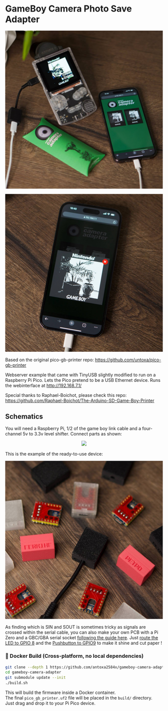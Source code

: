# GameBoy Camera Photo Save Adapter

<p align="center">
   <img src="https://github.com/antoxa2584x/gameboy-camera-adapter/blob/main/preview_1.jpg?raw=true"/>
</p>
<p align="center">
   <img src="https://github.com/antoxa2584x/gameboy-camera-adapter/blob/main/preview_2.jpg?raw=true"/>
</p>

Based on the original pico-gb-printer repo: https://github.com/untoxa/pico-gb-printer

Webserver example that came with TinyUSB slightly modified to run on a Raspberry Pi Pico.
Lets the Pico pretend to be a USB Ethernet device. Runs the webinterface at http://192.168.7.1/

Special thanks to Raphael-Boichot, please check this repo: https://github.com/Raphael-Boichot/The-Arduino-SD-Game-Boy-Printer

## Schematics

You will need a Raspberry Pi, 1/2 of the game boy link cable and a four-channel 5v to 3.3v level shifter. Connect parts as shown:

<p align="center">
  <img src="https://github.com/antoxa2584x/gameboy-camera-adapter/blob/main/schematics.png?raw=true"/>
</p>

This is the example of the ready-to-use device:

<p align="center">
  <img src="https://github.com/antoxa2584x/gameboy-camera-adapter/blob/main/preview_3.jpg?raw=true"/>
</p>

As finding which is SIN and SOUT is sometimes tricky as signals are crossed within the serial cable, you can also make your own PCB with a Pi Zero and a GBC/GBA serial socket [following the guide here](https://github.com/Raphael-Boichot/Collection-of-PCB-for-Game-Boy-Printer-Emulators). Just [route the LED to GPIO 8](https://github.com/Raphael-Boichot/pico-gb-printer/blob/c10a31e7458818ecd8ce3af9a09c53344a659cd4/include/globals.h#L8C33-L8C35) and the [Pushbutton to GPIO9](https://github.com/Raphael-Boichot/pico-gb-printer/blob/c10a31e7458818ecd8ce3af9a09c53344a659cd4/include/globals.h#L21) to make it shine and cut paper !

### 🐳 Docker Build (Cross-platform, no local dependencies)

```bash
git clone --depth 1 https://github.com/antoxa2584x/gameboy-camera-adapter
cd gameboy-camera-adapter
git submodule update --init
./build.sh
```

This will build the firmware inside a Docker container.  
The final `pico_gb_printer.uf2` file will be placed in the `build/` directory.  
Just drag and drop it to your Pi Pico device.
